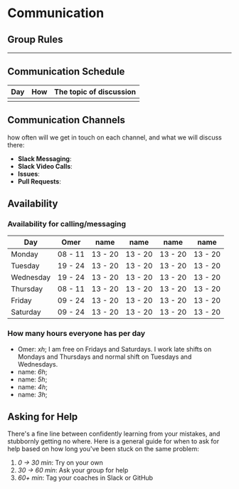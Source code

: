 # Communication

## Group Rules

<!-- any general rules you'd like to set for your group? -->

---

## Communication Schedule

| Day | How | The topic of discussion |
| --- | :-: | ----------------------- |
|     |     |                         |

## Communication Channels

how often will we get in touch on each channel, and what we will discuss there:

- **Slack Messaging**:
- **Slack Video Calls**:
- **Issues**:
- **Pull Requests**:

## Availability

### Availability for calling/messaging

| Day       |  Omer   |  name   |  name   |  name   |  name   |
| --------- | :-----: | :-----: | :-----: | :-----: | :-----: |
| Monday    | 08 - 11 | 13 - 20 | 13 - 20 | 13 - 20 | 13 - 20 |
| Tuesday   | 19 - 24 | 13 - 20 | 13 - 20 | 13 - 20 | 13 - 20 |
| Wednesday | 19 - 24 | 13 - 20 | 13 - 20 | 13 - 20 | 13 - 20 |
| Thursday  | 08 - 11 | 13 - 20 | 13 - 20 | 13 - 20 | 13 - 20 |
| Friday    | 09 - 24 | 13 - 20 | 13 - 20 | 13 - 20 | 13 - 20 |
| Saturday  | 09 - 24 | 13 - 20 | 13 - 20 | 13 - 20 | 13 - 20 |

### How many hours everyone has per day

- Omer: _xh_; I am free on Fridays and Saturdays. I work late shifts on Mondays and Thursdays and normal shift on Tuesdays and Wednesdays.
- name: _6h_;
- name: _5h_;
- name: _4h_;
- name: _3h_;

## Asking for Help

There's a fine line between confidently learning from your mistakes, and
stubbornly getting no where. Here is a general guide for when to ask for
help based on how long you've been stuck on the same problem:

1. _0 -> 30 min_: Try on your own
2. _30 -> 60 min_: Ask your group for help
3. _60+ min_: Tag your coaches in Slack or GitHub
